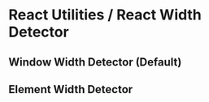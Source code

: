 # React Utilities / React Width Detector

## Window Width Detector (Default)

## Element Width Detector

